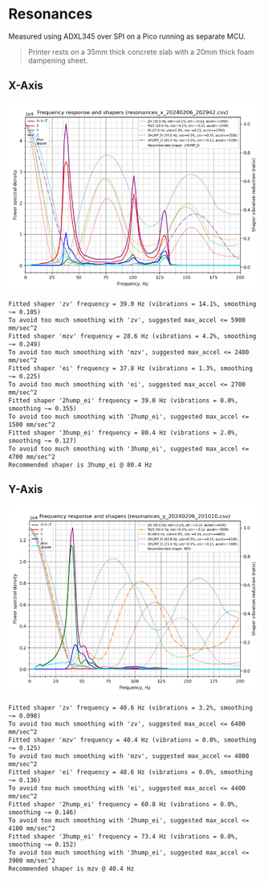 # Resonances

Measured using ADXL345 over SPI on a Pico running as separate MCU.

> Printer rests on a 35mm thick concrete slab with a 20mm thick foam dampening sheet.

## X-Axis

![shaper_calibrate_x](./shaper_calibrate_x.png)

```
Fitted shaper 'zv' frequency = 39.0 Hz (vibrations = 14.1%, smoothing ~= 0.105)
To avoid too much smoothing with 'zv', suggested max_accel <= 5900 mm/sec^2
Fitted shaper 'mzv' frequency = 28.6 Hz (vibrations = 4.2%, smoothing ~= 0.249)
To avoid too much smoothing with 'mzv', suggested max_accel <= 2400 mm/sec^2
Fitted shaper 'ei' frequency = 37.8 Hz (vibrations = 1.3%, smoothing ~= 0.225)
To avoid too much smoothing with 'ei', suggested max_accel <= 2700 mm/sec^2
Fitted shaper '2hump_ei' frequency = 39.0 Hz (vibrations = 0.0%, smoothing ~= 0.355)
To avoid too much smoothing with '2hump_ei', suggested max_accel <= 1500 mm/sec^2
Fitted shaper '3hump_ei' frequency = 80.4 Hz (vibrations = 2.0%, smoothing ~= 0.127)
To avoid too much smoothing with '3hump_ei', suggested max_accel <= 4700 mm/sec^2
Recommended shaper is 3hump_ei @ 80.4 Hz
```

## Y-Axis

![shaper_calibrate_y](./shaper_calibrate_y.png)

```
Fitted shaper 'zv' frequency = 40.6 Hz (vibrations = 3.2%, smoothing ~= 0.098)
To avoid too much smoothing with 'zv', suggested max_accel <= 6400 mm/sec^2
Fitted shaper 'mzv' frequency = 40.4 Hz (vibrations = 0.0%, smoothing ~= 0.125)
To avoid too much smoothing with 'mzv', suggested max_accel <= 4800 mm/sec^2
Fitted shaper 'ei' frequency = 48.6 Hz (vibrations = 0.0%, smoothing ~= 0.136)
To avoid too much smoothing with 'ei', suggested max_accel <= 4400 mm/sec^2
Fitted shaper '2hump_ei' frequency = 60.8 Hz (vibrations = 0.0%, smoothing ~= 0.146)
To avoid too much smoothing with '2hump_ei', suggested max_accel <= 4100 mm/sec^2
Fitted shaper '3hump_ei' frequency = 73.4 Hz (vibrations = 0.0%, smoothing ~= 0.152)
To avoid too much smoothing with '3hump_ei', suggested max_accel <= 3900 mm/sec^2
Recommended shaper is mzv @ 40.4 Hz
```

